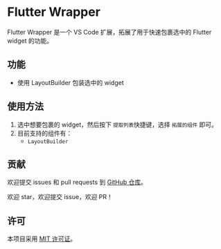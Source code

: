 # Flutter Wrapper

Flutter Wrapper 是一个 VS Code 扩展，拓展了用于快速包裹选中的 Flutter widget 的功能。

## 功能

- 使用 LayoutBuilder 包装选中的 widget

## 使用方法

1. 选中想要包裹的 widget，然后按下 `提取列表`快捷键，选择 `拓展的组件` 即可。
2. 目前支持的组件有：
    - `LayoutBuilder`

## 贡献

欢迎提交 issues 和 pull requests 到 [GitHub 仓库](https://github.com/ke112/vscode_plugins)。

欢迎 star，欢迎提交 issue，欢迎 PR！

## 许可

本项目采用 [MIT 许可证](LICENSE)。
